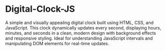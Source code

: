 # Digital-Clock-JS
A simple and visually appealing digital clock built using HTML, CSS, and JavaScript. This clock dynamically updates every second, displaying hours, minutes, and seconds in a clean, modern design with background effects and responsive styling. Ideal for understanding JavaScript intervals and manipulating DOM elements for real-time updates.
